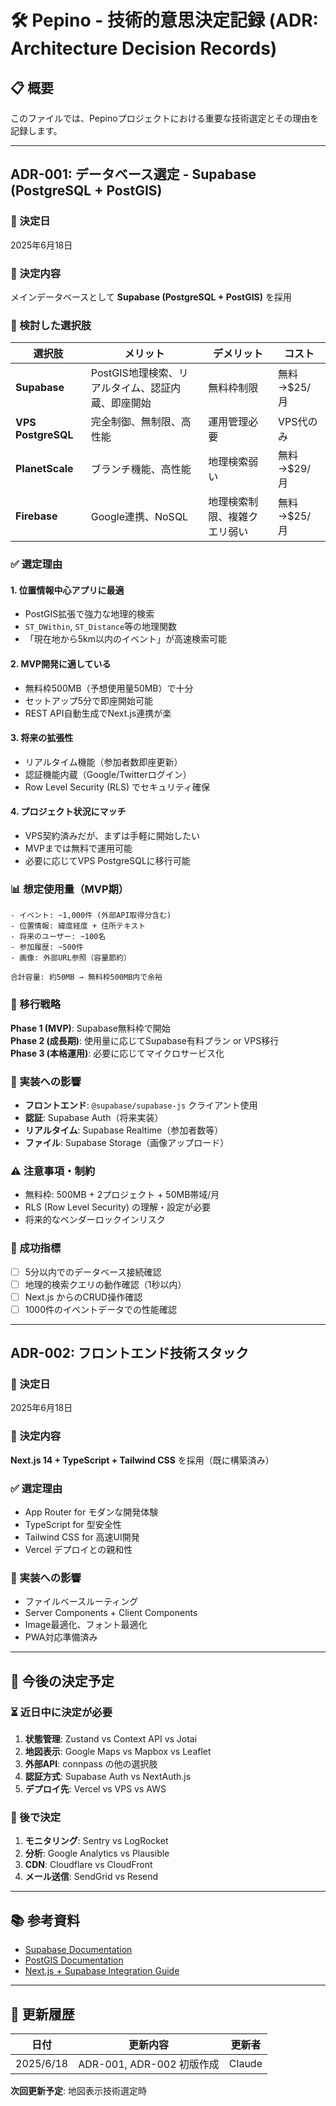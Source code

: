 # 🛠️ Pepino - 技術的意思決定記録 (ADR: Architecture Decision Records)

## 📋 概要
このファイルでは、Pepinoプロジェクトにおける重要な技術選定とその理由を記録します。

---

## ADR-001: データベース選定 - Supabase (PostgreSQL + PostGIS)

### 📅 決定日
2025年6月18日

### 🎯 決定内容
メインデータベースとして **Supabase (PostgreSQL + PostGIS)** を採用

### 🤔 検討した選択肢

| 選択肢 | メリット | デメリット | コスト |
|--------|----------|------------|--------|
| **Supabase** | PostGIS地理検索、リアルタイム、認証内蔵、即座開始 | 無料枠制限 | 無料→$25/月 |
| **VPS PostgreSQL** | 完全制御、無制限、高性能 | 運用管理必要 | VPS代のみ |
| **PlanetScale** | ブランチ機能、高性能 | 地理検索弱い | 無料→$29/月 |
| **Firebase** | Google連携、NoSQL | 地理検索制限、複雑クエリ弱い | 無料→$25/月 |

### ✅ 選定理由

#### 1. **位置情報中心アプリに最適**
- PostGIS拡張で強力な地理的検索
- `ST_DWithin`, `ST_Distance`等の地理関数
- 「現在地から5km以内のイベント」が高速検索可能

#### 2. **MVP開発に適している**
- 無料枠500MB（予想使用量50MB）で十分
- セットアップ5分で即座開始可能
- REST API自動生成でNext.js連携が楽

#### 3. **将来の拡張性**
- リアルタイム機能（参加者数即座更新）
- 認証機能内蔵（Google/Twitterログイン）
- Row Level Security (RLS) でセキュリティ確保

#### 4. **プロジェクト状況にマッチ**
- VPS契約済みだが、まずは手軽に開始したい
- MVPまでは無料で運用可能
- 必要に応じてVPS PostgreSQLに移行可能

### 📊 想定使用量（MVP期）
```
- イベント: ~1,000件 (外部API取得分含む)
- 位置情報: 緯度経度 + 住所テキスト
- 将来のユーザー: ~100名
- 参加履歴: ~500件
- 画像: 外部URL参照（容量節約）

合計容量: 約50MB → 無料枠500MB内で余裕
```

### 🔄 移行戦略
**Phase 1 (MVP)**: Supabase無料枠で開始  
**Phase 2 (成長期)**: 使用量に応じてSupabase有料プラン or VPS移行  
**Phase 3 (本格運用)**: 必要に応じてマイクロサービス化

### 📝 実装への影響
- **フロントエンド**: `@supabase/supabase-js` クライアント使用
- **認証**: Supabase Auth（将来実装）
- **リアルタイム**: Supabase Realtime（参加者数等）
- **ファイル**: Supabase Storage（画像アップロード）

### ⚠️ 注意事項・制約
- 無料枠: 500MB + 2プロジェクト + 50MB帯域/月
- RLS (Row Level Security) の理解・設定が必要
- 将来的なベンダーロックインリスク

### 🎯 成功指標
- [ ] 5分以内でのデータベース接続確認
- [ ] 地理的検索クエリの動作確認（1秒以内）
- [ ] Next.js からのCRUD操作確認
- [ ] 1000件のイベントデータでの性能確認

---

## ADR-002: フロントエンド技術スタック

### 📅 決定日
2025年6月18日

### 🎯 決定内容
**Next.js 14 + TypeScript + Tailwind CSS** を採用（既に構築済み）

### ✅ 選定理由
- App Router for モダンな開発体験
- TypeScript for 型安全性
- Tailwind CSS for 高速UI開発
- Vercel デプロイとの親和性

### 📝 実装への影響
- ファイルベースルーティング
- Server Components + Client Components
- Image最適化、フォント最適化
- PWA対応準備済み

---

## 🔮 今後の決定予定

### ⏳ 近日中に決定が必要
1. **状態管理**: Zustand vs Context API vs Jotai
2. **地図表示**: Google Maps vs Mapbox vs Leaflet
3. **外部API**: connpass の他の選択肢
4. **認証方式**: Supabase Auth vs NextAuth.js
5. **デプロイ先**: Vercel vs VPS vs AWS

### 📅 後で決定
1. **モニタリング**: Sentry vs LogRocket
2. **分析**: Google Analytics vs Plausible
3. **CDN**: Cloudflare vs CloudFront
4. **メール送信**: SendGrid vs Resend

---

## 📚 参考資料
- [Supabase Documentation](https://supabase.com/docs)
- [PostGIS Documentation](https://postgis.net/docs/)
- [Next.js + Supabase Integration Guide](https://supabase.com/docs/guides/getting-started/tutorials/with-nextjs)

---

## 📝 更新履歴
| 日付 | 更新内容 | 更新者 |
|------|----------|--------|
| 2025/6/18 | ADR-001, ADR-002 初版作成 | Claude |

**次回更新予定**: 地図表示技術選定時

